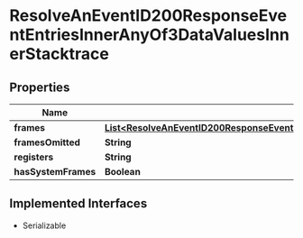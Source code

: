 

# ResolveAnEventID200ResponseEventEntriesInnerAnyOf3DataValuesInnerStacktrace


## Properties

| Name | Type | Description | Notes |
|------------ | ------------- | ------------- | -------------|
|**frames** | [**List&lt;ResolveAnEventID200ResponseEventEntriesInnerAnyOf3DataValuesInnerStacktraceFramesInner&gt;**](ResolveAnEventID200ResponseEventEntriesInnerAnyOf3DataValuesInnerStacktraceFramesInner.md) |  |  |
|**framesOmitted** | **String** |  |  |
|**registers** | **String** |  |  |
|**hasSystemFrames** | **Boolean** |  |  |


## Implemented Interfaces

* Serializable


